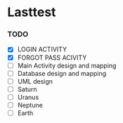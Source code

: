 # Lasttest
### TODO

- [x] LOGIN ACTIVITY
- [x] FORGOT PASS ACIVITY
- [ ] Main Activity design and mapping
- [ ] Database design and mapping
- [ ] UML design 
- [ ] Saturn
- [ ] Uranus
- [ ] Neptune
- [ ] Earth

